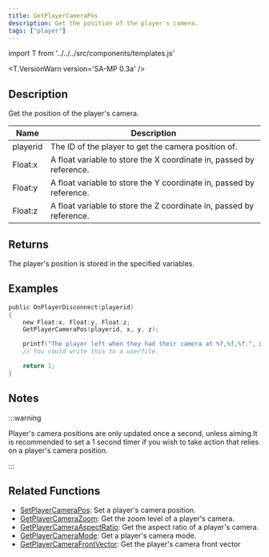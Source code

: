 ```yaml
---
title: GetPlayerCameraPos
description: Get the position of the player's camera.
tags: ["player"]
---
```


import T from '../../../src/components/templates.js'

<T.VersionWarn version='SA-MP 0.3a' />

## Description

Get the position of the player's camera.

| Name     | Description                                                         |
| -------- | ------------------------------------------------------------------- |
| playerid | The ID of the player to get the camera position of.                 |
| Float:x  | A float variable to store the X coordinate in, passed by reference. |
| Float:y  | A float variable to store the Y coordinate in, passed by reference. |
| Float:z  | A float variable to store the Z coordinate in, passed by reference. |

## Returns

The player's position is stored in the specified variables.

## Examples

```c
public OnPlayerDisconnect(playerid)
{
    new Float:x, Float:y, Float:z;
    GetPlayerCameraPos(playerid, x, y, z);

    printf("The player left when they had their camera at %f,%f,%f.", x, y, z);
    // You could write this to a userfile.

    return 1;
}
```

## Notes

:::warning

Player's camera positions are only updated once a second, unless aiming.It is recommended to set a 1 second timer if you wish to take action that relies on a player's camera position.

:::

## Related Functions

- [SetPlayerCameraPos](SetPlayerCameraPos): Set a player's camera position.
- [GetPlayerCameraZoom](GetPlayerCameraZoom): Get the zoom level of a player's camera.
- [GetPlayerCameraAspectRatio](GetPlayerCameraAspectRation): Get the aspect ratio of a player's camera.
- [GetPlayerCameraMode](GetplayerCameraMode): Get a player's camera mode.
- [GetPlayerCameraFrontVector](GetPlayerCameraFrontVector): Get the player's camera front vector

